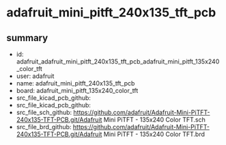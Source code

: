 # adafruit_mini_pitft_240x135_tft_pcb
 
## summary 
* id: adafruit_adafruit_mini_pitft_240x135_tft_pcb_adafruit_mini_pitft_135x240_color_tft
* user: adafruit
* name: adafruit_mini_pitft_240x135_tft_pcb
* board: adafruit_mini_pitft_135x240_color_tft
* src_file_kicad_pcb_github: 
* src_file_kicad_pcb_github: 
* src_file_sch_github: https://github.com/adafruit/Adafruit-Mini-PiTFT-240x135-TFT-PCB.git/Adafruit Mini PiTFT - 135x240 Color TFT.sch
* src_file_brd_github: https://github.com/adafruit/Adafruit-Mini-PiTFT-240x135-TFT-PCB.git/Adafruit Mini PiTFT - 135x240 Color TFT.brd




